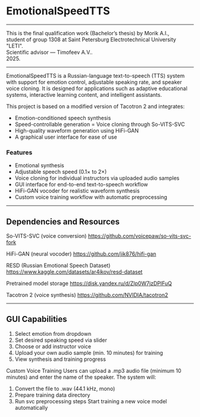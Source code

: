 # EmotionalSpeedTTS
---

This is the final qualification work (Bachelor’s thesis) by Morik A.I.,  
student of group 1308 at Saint Petersburg Electrotechnical University "LETI".  
Scientific advisor — Timofeev A.V..  
2025.

---

EmotionalSpeedTTS is a Russian-language text-to-speech (TTS) system with support for emotion control, adjustable speaking rate, and speaker voice cloning. It is designed for applications such as adaptive educational systems, interactive learning content, and intelligent assistants.


This project is based on a modified version of Tacotron 2 and integrates:
- Emotion-conditioned speech synthesis
- Speed-controllable generation
= Voice cloning through So-VITS-SVC
- High-quality waveform generation using HiFi-GAN
- A graphical user interface for ease of use


### Features
- Emotional synthesis
- Adjustable speech speed (0.1× to 2×)
- Voice cloning for individual instructors via uploaded audio samples
- GUI interface for end-to-end text-to-speech workflow
- HiFi-GAN vocoder for realistic waveform synthesis
- Custom voice training workflow with automatic preprocessing


---


## Dependencies and Resources



So-VITS-SVC (voice conversion) https://github.com/voicepaw/so-vits-svc-fork


HiFi-GAN (neural vocoder) https://github.com/jik876/hifi-gan


RESD (Russian Emotional Speech Dataset) https://www.kaggle.com/datasets/ar4ikov/resd-dataset


Pretrained model storage https://disk.yandex.ru/d/Zlp0W7jzDPlFuQ


Tacotron 2 (voice synthesis) https://github.com/NVIDIA/tacotron2



---


## GUI Capabilities
1. Select emotion from dropdown
2. Set desired speaking speed via slider
3. Choose or add instructor voice
4. Upload your own audio sample (min. 10 minutes) for training
5. View synthesis and training progress

Custom Voice Training
Users can upload a .mp3 audio file (minimum 10 minutes) and enter the name of the speaker. The system will:
1. Convert the file to .wav (44.1 kHz, mono)
2. Prepare training data directory
3. Run svc preprocessing steps
Start training a new voice model automatically
